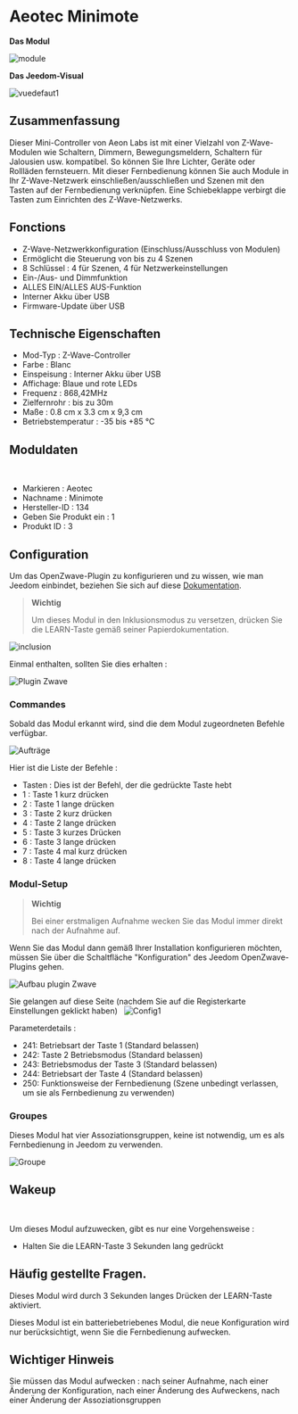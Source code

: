# Aeotec Minimote

**Das Modul**

![module](images/aeotec.minimote/module.jpg)

**Das Jeedom-Visual**

![vuedefaut1](images/aeotec.minimote/vuedefaut1.jpg)

## Zusammenfassung

Dieser Mini-Controller von Aeon Labs ist mit einer Vielzahl von Z-Wave-Modulen wie Schaltern, Dimmern, Bewegungsmeldern, Schaltern für Jalousien usw. kompatibel. So können Sie Ihre Lichter, Geräte oder Rollläden fernsteuern. Mit dieser Fernbedienung können Sie auch Module in Ihr Z-Wave-Netzwerk einschließen/ausschließen und Szenen mit den Tasten auf der Fernbedienung verknüpfen. Eine Schiebeklappe verbirgt die Tasten zum Einrichten des Z-Wave-Netzwerks.

## Fonctions

-   Z-Wave-Netzwerkkonfiguration (Einschluss/Ausschluss von Modulen)
-   Ermöglicht die Steuerung von bis zu 4 Szenen
-   8 Schlüssel : 4 für Szenen, 4 für Netzwerkeinstellungen
-   Ein-/Aus- und Dimmfunktion
-   ALLES EIN/ALLES AUS-Funktion
-   Interner Akku über USB
-   Firmware-Update über USB

## Technische Eigenschaften

-   Mod-Typ : Z-Wave-Controller
-   Farbe : Blanc
-   Einspeisung : Interner Akku über USB
-   Affichage: Blaue und rote LEDs
-   Frequenz : 868,42MHz
-   Zielfernrohr : bis zu 30m
-   Maße : 0.8 cm x 3.3 cm x 9,3 cm
-   Betriebstemperatur : -35 bis +85 °C

## Moduldaten
 
-   Markieren : Aeotec
-   Nachname : Minimote
-   Hersteller-ID : 134
-   Geben Sie Produkt ein : 1
-   Produkt ID : 3

## Configuration

Um das OpenZwave-Plugin zu konfigurieren und zu wissen, wie man Jeedom einbindet, beziehen Sie sich auf diese [Dokumentation](https://doc.jeedom.com/de_DE/plugins/automation%20protocol/openzwave/).

> **Wichtig**
>
> Um dieses Modul in den Inklusionsmodus zu versetzen, drücken Sie die LEARN-Taste gemäß seiner Papierdokumentation.

![inclusion](images/aeotec.minimote/inclusion.jpg)

Einmal enthalten, sollten Sie dies erhalten :

![Plugin Zwave](images/aeotec.minimote/information.jpg)

### Commandes

Sobald das Modul erkannt wird, sind die dem Modul zugeordneten Befehle verfügbar.

![Aufträge](images/aeotec.minimote/commandes.jpg)

Hier ist die Liste der Befehle :

-   Tasten : Dies ist der Befehl, der die gedrückte Taste hebt
  - 1 : Taste 1 kurz drücken
  - 2 : Taste 1 lange drücken
  - 3 : Taste 2 kurz drücken
  - 4 : Taste 2 lange drücken
  - 5 : Taste 3 kurzes Drücken
  - 6 : Taste 3 lange drücken
  - 7 : Taste 4 mal kurz drücken
  - 8 : Taste 4 lange drücken

### Modul-Setup

> **Wichtig**
>
> Bei einer erstmaligen Aufnahme wecken Sie das Modul immer direkt nach der Aufnahme auf.

Wenn Sie das Modul dann gemäß Ihrer Installation konfigurieren möchten, müssen Sie über die Schaltfläche "Konfiguration" des Jeedom OpenZwave-Plugins gehen.

![Aufbau plugin Zwave](images/plugin/bouton_configuration.jpg)

Sie gelangen auf diese Seite (nachdem Sie auf die Registerkarte Einstellungen geklickt haben)
 
![Config1](images/aeotec.minimote/config1.jpg)

Parameterdetails :

-   241: Betriebsart der Taste 1 (Standard belassen)
-   242: Taste 2 Betriebsmodus (Standard belassen)
-   243: Betriebsmodus der Taste 3 (Standard belassen)
-   244: Betriebsart der Taste 4 (Standard belassen)
-   250: Funktionsweise der Fernbedienung (Szene unbedingt verlassen, um sie als Fernbedienung zu verwenden)

### Groupes

Dieses Modul hat vier Assoziationsgruppen, keine ist notwendig, um es als Fernbedienung in Jeedom zu verwenden.

![Groupe](images/aeotec.minimote/groupe.jpg)

## Wakeup

 

Um dieses Modul aufzuwecken, gibt es nur eine Vorgehensweise :

-   Halten Sie die LEARN-Taste 3 Sekunden lang gedrückt

## Häufig gestellte Fragen.

Dieses Modul wird durch 3 Sekunden langes Drücken der LEARN-Taste aktiviert.

Dieses Modul ist ein batteriebetriebenes Modul, die neue Konfiguration wird nur berücksichtigt, wenn Sie die Fernbedienung aufwecken.

## Wichtiger Hinweis

Sie müssen das Modul aufwecken : nach seiner Aufnahme, nach einer Änderung der Konfiguration, nach einer Änderung des Aufweckens, nach einer Änderung der Assoziationsgruppen
